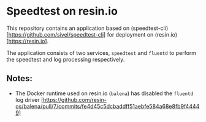 # Speedtest on resin.io

This repository contains an application based on (speedtest-cli)[https://github.com/sivel/speedtest-cli] for deployment on (resin.io)[https://resin.io].

The application consists of two services, `speedtest` and `fluentd` to perform the speedtest and log processing respectively.

## Notes:
- The Docker runtime used on resin.io (`balena`) has disabled the `fluentd` log driver [https://github.com/resin-os/balena/pull/7/commits/fe4d45c5dcbaddff51aebfe584a68e8fb9f44449]
